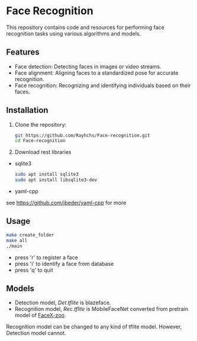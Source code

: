# Face Recognition

This repository contains code and resources for performing face recognition tasks using various algorithms and models.

## Features

* Face detection: Detecting faces in images or video streams.
* Face alignment: Aligning faces to a standardized pose for accurate recognition.
* Face recognition: Recognizing and identifying individuals based on their faces.


## Installation

1. Clone the repository:

   ```bash
   git https://github.com/Rayhchs/Face-recognition.git
   cd Face-recognition
   ```

2. Download rest libraries

- sqlite3

   ```bash
   sudo apt install sqlite3
   sudo apt install libsqlite3-dev
   ```

- yaml-cpp

see https://github.com/jbeder/yaml-cpp for more

## Usage

   ```bash
   make create_folder
   make all
   ./main
   ```
   - press 'r' to register a face
   - press 'i' to identify a face from database
   - press 'q' to quit

## Models
* Detection model, $Det.tflite$ is blazeface.
* Recognition model, $Rec.tflite$ is MobileFaceNet converted from pretrain model of [FaceX-zoo](https://github.com/JDAI-CV/FaceX-Zoo/tree/main/training_mode).

Recognition model can be changed to any kind of tflite model. However, Detection model cannot.